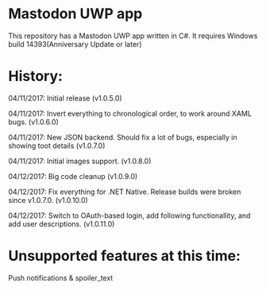 Mastodon UWP app
=====================================

This repository has a Mastodon UWP app written in C#.
It requires Windows build 14393(Anniversary Update or later)


History:
========

04/11/2017: Initial release (v1.0.5.0)

04/11/2017: Invert everything to chronological order, to work around XAML bugs. (v1.0.6.0)

04/11/2017: New JSON backend. Should fix a lot of bugs, especially in showing toot details (v1.0.7.0)

04/11/2017: Initial images support. (v1.0.8.0)

04/12/2017: Big code cleanup (v1.0.9.0)

04/12/2017: Fix everything for .NET Native. Release builds were broken since v1.0.7.0. (v1.0.10.0)

04/12/2017: Switch to OAuth-based login, add following functionallity, and add user descriptions. (v1.0.11.0)

Unsupported features at this time:
==================================

Push notifications & spoiler_text

